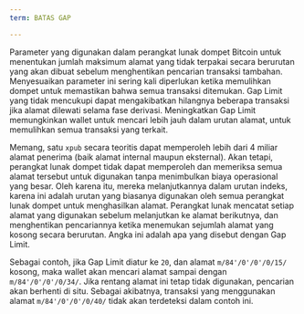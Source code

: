 ```yaml
---
term: BATAS GAP

---
```

Parameter yang digunakan dalam perangkat lunak dompet Bitcoin untuk menentukan jumlah maksimum alamat yang tidak terpakai secara berurutan yang akan dibuat sebelum menghentikan pencarian transaksi tambahan. Menyesuaikan parameter ini sering kali diperlukan ketika memulihkan dompet untuk memastikan bahwa semua transaksi ditemukan. Gap Limit yang tidak mencukupi dapat mengakibatkan hilangnya beberapa transaksi jika alamat dilewati selama fase derivasi. Meningkatkan Gap Limit memungkinkan wallet untuk mencari lebih jauh dalam urutan alamat, untuk memulihkan semua transaksi yang terkait.

Memang, satu `xpub` secara teoritis dapat memperoleh lebih dari 4 miliar alamat penerima (baik alamat internal maupun eksternal). Akan tetapi, perangkat lunak dompet tidak dapat memperoleh dan memeriksa semua alamat tersebut untuk digunakan tanpa menimbulkan biaya operasional yang besar. Oleh karena itu, mereka melanjutkannya dalam urutan indeks, karena ini adalah urutan yang biasanya digunakan oleh semua perangkat lunak dompet untuk menghasilkan alamat. Perangkat lunak mencatat setiap alamat yang digunakan sebelum melanjutkan ke alamat berikutnya, dan menghentikan pencariannya ketika menemukan sejumlah alamat yang kosong secara berurutan. Angka ini adalah apa yang disebut dengan Gap Limit.

Sebagai contoh, jika Gap Limit diatur ke `20`, dan alamat `m/84'/0'/0'/0/15/` kosong, maka wallet akan mencari alamat sampai dengan `m/84'/0'/0'/0/34/`. Jika rentang alamat ini tetap tidak digunakan, pencarian akan berhenti di situ. Sebagai akibatnya, transaksi yang menggunakan alamat `m/84'/0'/0'/0/40/` tidak akan terdeteksi dalam contoh ini.